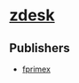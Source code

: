 # [zdesk](https://pypi.org/project/zdesk)



## Publishers
- [fprimex](https://pypi.org/user/fprimex)

